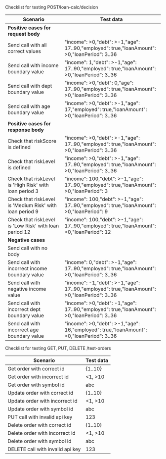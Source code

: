 Checklist for testing POST/loan-calc/decision

| Scenario | Test data |
| ------------- | ------------- |
| **Positive cases  for request body**  |
| Send call with all correct values | "income": >0,"debt": >-1,"age": 17..90,"employed": true,"loanAmount": >0,"loanPeriod": 3..36  |
| Send call with income boundary value | "income": 1,"debt": >-1,"age": 17..90,"employed": true,"loanAmount": >0,"loanPeriod": 3..36 |
| Send call with dept boundary value | "income": >0,"debt": 0,"age": 17..90,"employed": true,"loanAmount": >0,"loanPeriod": 3..36 |
| Send call with age boundary value | "income": >0,"debt": >-1,"age": 17,"employed": true,"loanAmount": >0,"loanPeriod": 3..36 |
| **Positive cases  for response body**  |
| Check that riskScore is defined | "income": >0,"debt": >-1,"age": 17..90,"employed": true,"loanAmount": >0,"loanPeriod": 3..36  |
| Check that riskLevel is defined | "income": >0,"debt": >-1,"age": 17..90,"employed": true,"loanAmount": >0,"loanPeriod": 3..36 |
| Check that riskLevel is 'High Risk' with loan period 3 | "income": 100,"debt": >-1,"age": 17..90,"employed": true,"loanAmount": >0,"loanPeriod": 3 |
| Check that riskLevel is 'Medium Risk' with loan period 9 | "income": 100,"debt": >-1,"age": 17..90,"employed": true,"loanAmount": >0,"loanPeriod": 9 |
| Check that riskLevel is 'Low Risk' with loan period 12 | "income": 100,"debt": >-1,"age": 17..90,"employed": true,"loanAmount": >0,"loanPeriod": 12 |
| **Negative cases**  |
| Send call with no body | |
| Send call with incorrect income boundary value  | "income": 0,"debt": >-1,"age": 17..90,"employed": true,"loanAmount": >0,"loanPeriod": 3..36 |
| Send call with negative income value  | "income": -1,"debt": >-1,"age": 17..90,"employed": true,"loanAmount": >0,"loanPeriod": 3..36 |
| Send call with incorrect dept boundary value  | "income": >0,"debt": -1,"age": 17..90,"employed": true,"loanAmount": >0,"loanPeriod": 3..36 |
| Send call with incorrect age boundary value  | "income": >0,"debt": >-1,"age": 16,"employed": true,"loanAmount": >0,"loanPeriod": 3..36 |

Checklist for testing GET, PUT, DELETE /test-orders

| Scenario | Test data |
| ------------- | ------------- |
| Get order with correct id | {1..10}  |
| Get order with incorrect id  | <1, >10  |
| Get order with symbol id  | abc  |
| Update order with correct id | {1..10}  |
| Update order with incorrect id  | <1, >10  |
| Update order with symbol id  | abc  |
| PUT call with invalid api key  | 123  |
| Delete order with correct id | {1..10}  |
| Delete order with incorrect id  | <1, >10  |
| Delete order with symbol id  | abc  |
| DELETE call with invalid api key  | 123  |
